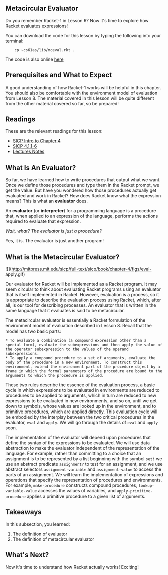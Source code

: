 ## Metacircular Evaluator

Do you remember Racket-1 in Lesson 6? Now it's time to explore how Racket
evaluates expressions!

You can download the code for this lesson by typing the following into your terminal:

		cp ~cs61as/lib/mceval.rkt .

The code is also online [here](http://inst.eecs.berkeley.edu/~cs61as/library/mceval.rkt)

## Prerequisites and What to Expect

A good understanding of how Racket-1 works will be helpful in this chapter. You should
also be comfortable with the environment model of evaluation from Lesson 8.
The material covered in this lesson will be quite different from the other
material covered so far, so be prepared! 

## Readings

These are the relevant readings for this lesson:

  * [SICP Intro to Chapter 4](http://mitpress.mit.edu/sicp/full-text/book/book-Z-H-25.html)
  * [SICP 4.1.1-6](http://mitpress.mit.edu/sicp/full-text/book/book-Z-H-26.html)
  * [Lectures Notes](http://www-inst.eecs.berkeley.edu/~cs61as/reader/notes.pdf#page=78)

## What Is An Evaluator?

So far, we have learned how to write procedures that output what we want. Once we
define those procedures and type them in the Racket prompt, we get the value.
But have you wondered how those procedures actually get evaluated and work in
Racket? How does Racket know what the expression means? This is what an **evaluator** does.

An **evaluator** (or **interpreter**) for a programming language is a
procedure that, when applied to an expression of the language, performs the
actions required to evaluate that expression.

_Wait, what? The evaluator is just a procedure?_

Yes, it is. The evaluator is just another program!

## What is the Metacircular Evaluator?

![](http://mitpress.mit.edu/sicp/full-text/sicp/book/chapter-4/figs/eval-
apply.gif)

  
Our evaluator for Racket will be implemented as a Racket program. It may seem
circular to think about evaluating Racket programs using an evaluator that is
itself implemented in Racket. However, evaluation is a process, so it is
appropriate to describe the evaluation process using Racket, which, after all,
is our tool for describing processes. An evaluator that is written in the same
language that it evaluates is said to be metacircular.

The metacircular evaluator is essentially a Racket formulation of the
environment model of evaluation described in Lesson 8. Recall that the model
has two basic parts:

    * To evaluate a combination (a compound expression other than a special form), evaluate the subexpressions and then apply the value of the operator subexpression to the values of the operand subexpressions.
    * To apply a compound procedure to a set of arguments, evaluate the body of the procedure in a new environment. To construct this environment, extend the environment part of the procedure object by a frame in which the formal parameters of the procedure are bound to the arguments to which the procedure is applied.

These two rules describe the essence of the evaluation process, a basic cycle
in which expressions to be evaluated in environments are reduced to procedures
to be applied to arguments, which in turn are reduced to new expressions to be
evaluated in new environments, and so on, until we get down to symbols, whose
values are looked up in the environment, and to primitive procedures, which
are applied directly. This evaluation cycle will be embodied by the interplay
between the two critical procedures in the evaluator, `eval` and `apply`. We will
go through the details of `eval` and `apply` soon.

The implementation of the evaluator will depend upon procedures that define
the syntax of the expressions to be evaluated. We will use data abstraction to
make the evaluator independent of the representation of the language. For
example, rather than committing to a choice that an assignment is to be
represented by a list beginning with the symbol `set!` we use an abstract
predicate `assignment?` to test for an assignment, and we use abstract
selectors `assignment-variable` and `assignment-value` to access the parts of
an assignment. We will learn the implementation of expressions and operations
that specify the representation of procedures and environments. For example,
`make-procedure` constructs compound procedures, `lookup-variable-value`
accesses the values of variables, and `apply-primitive-procedure` applies a
primitive procedure to a given list of arguments.

## Takeaways

In this subsection, you learned:

  1. The definition of evaluator
  2. The definition of metacircular evaluator

## What's Next?

Now it's time to understand how Racket actually works! Exciting! 

